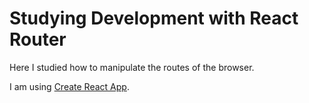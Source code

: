 # Studying Development with React Router 

Here I studied how to manipulate the routes of the browser.

I am using [Create React App](https://github.com/facebook/create-react-app).

